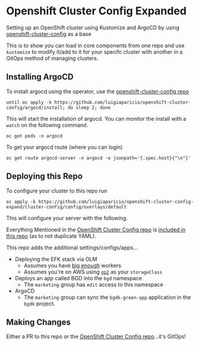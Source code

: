 # Openshift Cluster Config Expanded
Setting up an OpenShift cluster using Kustomize and ArgoCD by using [openshift-cluster-config](https://github.com/luigiaparicio/openshift-cluster-config) as a base

This is to show you can load in core components from one repo and use `kustomize` to modify it/add to it for your specifc cluster with another in a GitOps method of managing clusters.


## Installing ArgoCD


To install argocd using the operator, use the [openshift-cluster-config repo](https://github.com/luigiaparicio/openshift-cluster-config#installing-argocd)

```
until oc apply -k https://github.com/luigiaparicio/openshift-cluster-config/argocd/install; do sleep 2; done
```

This will start the installation of argocd. You can monitor the install with a `watch` on the following command.

```
oc get pods -n argocd
```

To get your argocd route (where you can login)

```
oc get route argocd-server -n argocd -o jsonpath='{.spec.host}{"\n"}'
```

## Deploying this Repo

To configure your cluster to this repo run

```
oc apply -k https://github.com/luigiaparicio/openshift-cluster-config-expand/cluster-config/config/overlays/default
```

This will configure your server with the following.

Everything Mentioned in the [OpenShift Cluster Config repo](https://github.com/luigiaparicio/openshift-cluster-config#deploying-this-repo) is [included in this repo](cluster-config/config/overlays/default/kustomization.yaml#L7) (as to not duplicate YAML).

This repo adds the additional settings/configs/apps...

* Deploying the EFK stack via OLM
  * Assumes you have [big enough](https://docs.openshift.com/container-platform/latest/logging/cluster-logging-deploying.html#cluster-logging-deploy-console_cluster-logging-deploying) workers
  * Assumes you're on AWS using [`gp2`](manifests/efk/install/clo-instance.yaml#L3) as your `storageClass`
* Deploys an app called BGD into the `bgd` namespace
  * The `marketing` group has `edit` access to this namespace
* ArgoCD
  * The `marketing` group can sync the `bgdk-green-app` application in the `bgdk` project.

## Making Changes

Either a PR to this repo or the [OpenShift Cluster Config repo](https://github.com/luigiaparicio/openshift-cluster-config)...it's GitOps!
